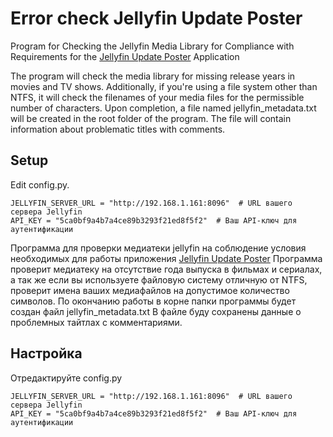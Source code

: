 # Error check Jellyfin Update Poster

Program for Checking the Jellyfin Media Library for Compliance with Requirements for the [Jellyfin Update Poster](https://github.com/Iceshadow1404/JellyfinUpdatePoster) Application

The program will check the media library for missing release years in movies and TV shows. Additionally, if you're using a file system other than NTFS, it will check the filenames of your media files for the permissible number of characters. Upon completion, a file named jellyfin_metadata.txt will be created in the root folder of the program. The file will contain information about problematic titles with comments.

## Setup
Edit config.py.

```
JELLYFIN_SERVER_URL = "http://192.168.1.161:8096"  # URL вашего сервера Jellyfin
API_KEY = "5ca0bf9a4b7a4ce89b3293f21ed8f5f2"  # Ваш API-ключ для аутентификации

```

Программа для проверки медиатеки jellyfin на соблюдение условия необходимых для работы приложения [Jellyfin Update Poster](https://github.com/Iceshadow1404/JellyfinUpdatePoster)
Программа проверит медиатеку на отсутствие года выпуска в фильмах и сериалах, а так же если вы используете файловую систему отличную от NTFS, проверит имена ваших медиафайлов на допустимое количество символов.
По окончанию работы в корне папки программы будет создан файл jellyfin_metadata.txt
В файле буду сохранены данные о проблемных тайтлах с комментариями.

## Настройка
Отредактируйте config.py
```
JELLYFIN_SERVER_URL = "http://192.168.1.161:8096"  # URL вашего сервера Jellyfin
API_KEY = "5ca0bf9a4b7a4ce89b3293f21ed8f5f2"  # Ваш API-ключ для аутентификации

```
